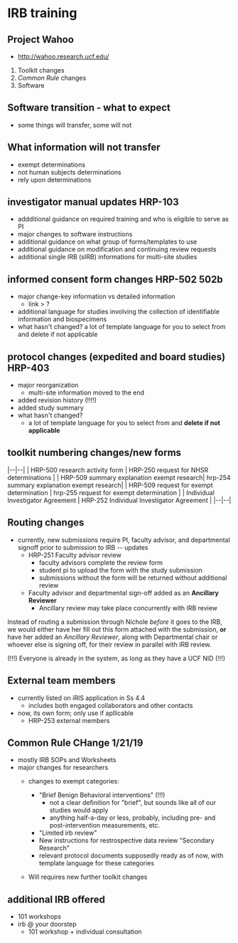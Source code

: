 # IRB training

## Project Wahoo
- http://wahoo.research.ucf.edu/

1. Toolkit changes
2. *Common Rule* changes
3. Software

## Software transition - what to expect
- some things will transfer, some will not

## What information will not transfer
- exempt determinations
- not human subjects determinations
- rely upon determinations

## investigator manual updates HRP-103
- addditional guidance on required training and who is eligible to serve as PI
- major changes to software instructions
- additional guidance on what group of forms/templates to use
- additional guidance on modification and continuing review requests
- additional single IRB (sIRB) informations for multi-site studies

## informed consent form changes HRP-502 502b
- major change-key information vs detailed information
    - link > ?
- additional language for studies involving the collection of identifiable information and biospecimens
- what hasn't changed? a lot of template language for you to select from and delete if not applicable

## protocol changes (expedited and board studies) HRP-403
- major reorganization
    - multi-site information moved to the end
- added revision history (!!!!)
- added study summary
- what hasn't changed?
    - a lot of template language for you to select from and **delete if not applicable**

## toolkit numbering changes/new forms
|--|--|
| HRP-500 research activity form | HRP-250 request for NHSR determinations | 
| HRP-509 summary explanation exempt research| hrp-254 summary explanation exempt research|
| HRP-509 request for exempt determination | hrp-255 request for exempt determination | 
| Individual Investigator Agreement | HRP-252 Individual Investigator Agreement | 
|--|--|

## Routing changes
- currently, new submissions require PI, faculty advisor, and departmental signoff prior to submission to IRB
-- updates
    - HRP-251 Faculty advisor review   
        - faculty advisors complete the review form
        - student pi to upload the form with the study submission
        - submissions without the form will be returned without additional review
    - Faculty advisor and departmental sign-off added as an **Ancillary Reviewer**
        - Ancillary review may take place concurrently with IRB review

Instead of routing a submission through Nichole *before* it goes to the IRB, we would either have her fill out this form attached with the submission, **or** have her added an *Ancillary Reviewer*, along with Departmental chair or whoever else is signing off, for their review in parallel with IRB review.

(!!!) Everyone is already in the system, as long as they have a UCF NID (!!!)

## External team members
- currently listed on iRIS application in Ss 4.4
    - includes both engaged collaborators and other contacts
- now, its own form; only use if apllicable
    - HRP-253 external members

## Common Rule CHange 1/21/19
- mostly IRB SOPs and Worksheets
- major changes for researchers
    - changes to exempt categories:
        - "Brief Benign Behavioral interventions" (!!!)
            - not a clear definition for "brief", but sounds like all of our studies would apply
            - anything half-a-day or less, probably, including pre- and post-intervention measurements, etc.
        - "Limited irb review"
        - New instructions for restrospective data review "Secondary Research"
        - relevant protocol documents supposedly ready as of now, with template language for these categories
    
    - Will requires new further toolkit changes

## additional IRB offered
- 101 workshops
- irb @ your doorstep
    - 101 workshop + individual consultation


##  
